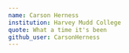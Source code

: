 ```yaml
---
name: Carson Herness
institution: Harvey Mudd College
quote: What a time it's been
github_user: CarsonHerness
---
```

